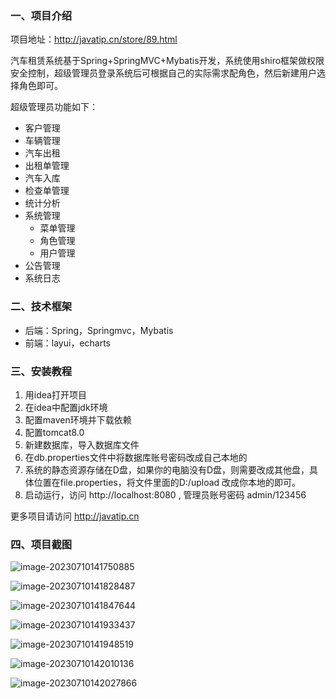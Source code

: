 ### 一、项目介绍

项目地址：http://javatip.cn/store/89.html

汽车租赁系统基于Spring+SpringMVC+Mybatis开发，系统使用shiro框架做权限安全控制，超级管理员登录系统后可根据自己的实际需求配角色，然后新建用户选择角色即可。

超级管理员功能如下：

- 客户管理
- 车辆管理
- 汽车出租
- 出租单管理
- 汽车入库
- 检查单管理
- 统计分析
- 系统管理
    - 菜单管理
    - 角色管理
    - 用户管理
- 公告管理
- 系统日志

### 二、技术框架

- 后端：Spring，Springmvc，Mybatis
- 前端：layui，echarts

### 三、安装教程

1. 用idea打开项目
2. 在idea中配置jdk环境
3. 配置maven环境并下载依赖
4. 配置tomcat8.0
5. 新建数据库，导入数据库文件
6. 在db.properties文件中将数据库账号密码改成自己本地的
7. 系统的静态资源存储在D盘，如果你的电脑没有D盘，则需要改成其他盘，具体位置在file.properties，将文件里面的D:/upload 改成你本地的即可。
8. 启动运行，访问 http://localhost:8080  , 管理员账号密码 admin/123456

更多项目请访问 http://javatip.cn

### 四、项目截图

![image-20230710141750885](http://image.javatip.cn/bysj/20230710141751.png)

![image-20230710141828487](http://image.javatip.cn/bysj/20230710141828.png)

![image-20230710141847644](http://image.javatip.cn/bysj/20230710141847.png)

![image-20230710141933437](http://image.javatip.cn/bysj/20230710141933.png)

![image-20230710141948519](http://image.javatip.cn/bysj/20230710141948.png)

![image-20230710142010136](http://image.javatip.cn/bysj/20230710142010.png)

![image-20230710142027866](http://image.javatip.cn/bysj/20230710142027.png)
